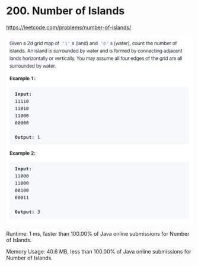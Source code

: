 # 200. Number of Islands

https://leetcode.com/problems/number-of-islands/

![image](image.png)

Runtime: 1 ms, faster than 100.00% of Java online submissions for Number of Islands.

Memory Usage: 40.6 MB, less than 100.00% of Java online submissions for Number of Islands.